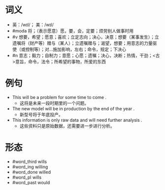 # 词义
- 英：/wɪl/； 美：/wɪl/
- #moda 将；（表示愿意）愿，要，会，定要；烦劳别人做事时用
- #v 想要，希望；愿意；喜欢；立定志向；决心，决意；想要（某事发生）；立遗嘱将（财产等）赠与（某人）；立遗嘱赠与；渴望，想要；用意志的力量驱使（或控制等）；对…施加影响，左右；命令，规定；下决心
- #n 意志；毅力；自制力；意愿；心愿；遗嘱；决心，决断；热情，干劲；<古>意旨，命令，法令；所希望的事物，所爱的东西
# 例句
- This will be a problem for some time to come .
	- 这将是未来一段时期里的一个问题。
- The new model will be in production by the end of the year .
	- 新型号将于年底投产。
- This information is only raw data and will need further analysis .
	- 这些资料只是原始数据，还需要进一步进行分析。
# 形态
- #word_third wills
- #word_ing willing
- #word_done willed
- #word_pl wills
- #word_past would
